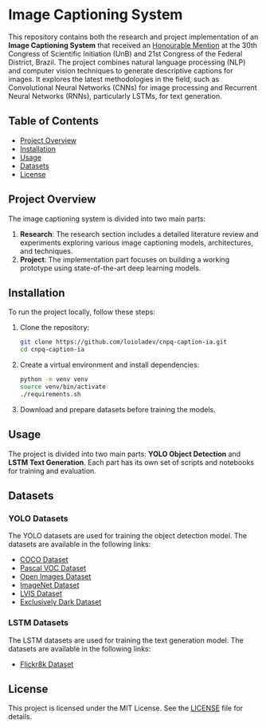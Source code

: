 # Image Captioning System

This repository contains both the research and project implementation of an **Image Captioning System** that received an [Honourable Mention](https://ifb.edu.br/attachments/article/40369/Listas%20de%20Men%C3%A7%C3%A3o%20Honrosa%20-%20CICDF2024%20-%20IFB.pdf) at the 30th Congress of Scientific Initiation (UnB) and 21st Congress of the Federal District, Brazil. The project combines natural language processing (NLP) and computer vision techniques to generate descriptive captions for images. It explores the latest methodologies in the field, such as Convolutional Neural Networks (CNNs) for image processing and Recurrent Neural Networks (RNNs), particularly LSTMs, for text generation. 

## Table of Contents
- [Project Overview](#project-overview)
- [Installation](#installation)
- [Usage](#usage)
- [Datasets](#datasets)
- [License](#license)

## Project Overview

The image captioning system is divided into two main parts:

1. **Research**: The research section includes a detailed literature review and experiments exploring various image captioning models, architectures, and techniques.
2. **Project**: The implementation part focuses on building a working prototype using state-of-the-art deep learning models.

## Installation

To run the project locally, follow these steps:

1. Clone the repository:
   ```bash
   git clone https://github.com/loioladev/cnpq-caption-ia.git
   cd cnpq-caption-ia
   ```

2. Create a virtual environment and install dependencies:
   ```bash
   python -m venv venv
   source venv/bin/activate
   ./requirements.sh
   ```

3. Download and prepare datasets before training the models.

## Usage

The project is divided into two main parts: **YOLO Object Detection** and **LSTM Text Generation**. Each part has its own set of scripts and notebooks for training and evaluation.

## Datasets

### YOLO Datasets

The YOLO datasets are used for training the object detection model. The datasets are available in the following links:

- [COCO Dataset](https://cocodataset.org/)
- [Pascal VOC Dataset](http://host.robots.ox.ac.uk/pascal/VOC/)
- [Open Images Dataset](https://storage.googleapis.com/openimages/web/index.html)
- [ImageNet Dataset](http://www.image-net.org/)
- [LVIS Dataset](https://www.lvisdataset.org/)
- [Exclusively Dark Dataset](https://exclusivelydark.com/)

### LSTM Datasets

The LSTM datasets are used for training the text generation model. The datasets are available in the following links:

- [Flickr8k Dataset](https://www.kaggle.com/adityajn105/flickr8k)

## License

This project is licensed under the MIT License. See the [LICENSE](LICENSE) file for details.
